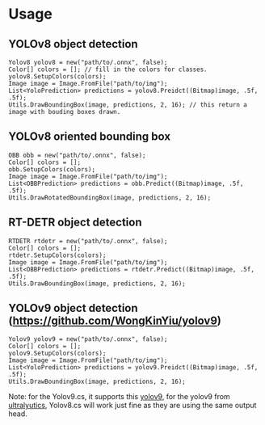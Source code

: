 # Usage
## YOLOv8 object detection

```
Yolov8 yolov8 = new("path/to/.onnx", false);
Color[] colors = []; // fill in the colors for classes.
yolov8.SetupColors(colors);
Image image = Image.FromFile("path/to/img");
List<YoloPrediction> predictions = yolov8.Preidct((Bitmap)image, .5f, .5f);
Utils.DrawBoundingBox(image, predictions, 2, 16); // this return a image with bouding boxes drawn.
```

## YOLOv8 oriented bounding box
```
OBB obb = new("path/to/.onnx", false);
Color[] colors = [];
obb.SetupColors(colors);
Image image = Image.FromFile("path/to/img");
List<OBBPrediction> predictions = obb.Predict((Bitmap)image, .5f, .5f);
Utils.DrawRotatedBoundingBox(image, predictions, 2, 16);
```

## RT-DETR object detection
```
RTDETR rtdetr = new("path/to/.onnx", false);
Color[] colors = [];
rtdetr.SetupColors(colors);
Image image = Image.FromFile("path/to/img");
List<OBBPrediction> predictions = rtdetr.Predict((Bitmap)image, .5f, .5f);
Utils.DrawBoundingBox(image, predictions, 2, 16);
```

## YOLOv9 object detection (https://github.com/WongKinYiu/yolov9)
```
Yolov9 yolov9 = new("path/to/.onnx", false);
Color[] colors = [];
yolov9.SetupColors(colors);
Image image = Image.FromFile("path/to/img");
List<YoloPrediction> predictions = yolov9.Preidct((Bitmap)image, .5f, .5f);
Utils.DrawBoundingBox(image, predictions, 2, 16);
```

Note: for the Yolov9.cs, it supports this [yolov9](https://github.com/WongKinYiu/yolov9), for the yolov9 from [ultralyutics](https://github.com/ultralytics/ultralytics), Yolov8.cs will work just fine as they are using the same output head.
